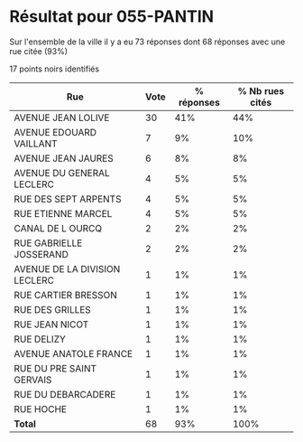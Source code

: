# Résultat pour 055-PANTIN

Sur l'ensemble de la ville il y a eu 73 réponses dont 68 réponses avec une rue citée (93%)

17 points noirs identifiés

| Rue | Vote | % réponses | % Nb rues cités|
|-----|------|------------|----------------|
| AVENUE JEAN LOLIVE | 30 | 41% | 44%|
| AVENUE EDOUARD VAILLANT | 7 | 9% | 10%|
| AVENUE JEAN JAURES | 6 | 8% | 8%|
| AVENUE DU GENERAL LECLERC | 4 | 5% | 5%|
| RUE DES SEPT ARPENTS | 4 | 5% | 5%|
| RUE ETIENNE MARCEL | 4 | 5% | 5%|
| CANAL DE L OURCQ | 2 | 2% | 2%|
| RUE GABRIELLE JOSSERAND | 2 | 2% | 2%|
| AVENUE DE LA DIVISION LECLERC | 1 | 1% | 1%|
| RUE CARTIER BRESSON | 1 | 1% | 1%|
| RUE DES GRILLES | 1 | 1% | 1%|
| RUE JEAN NICOT | 1 | 1% | 1%|
| RUE DELIZY | 1 | 1% | 1%|
| AVENUE ANATOLE FRANCE | 1 | 1% | 1%|
| RUE DU PRE SAINT GERVAIS | 1 | 1% | 1%|
| RUE DU DEBARCADERE | 1 | 1% | 1%|
| RUE HOCHE | 1 | 1% | 1%|
| **Total** | 68 | 93% | 100%|
